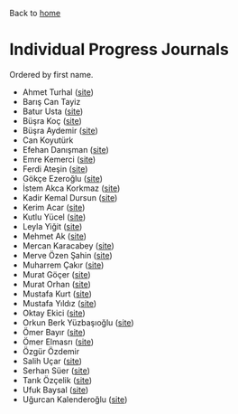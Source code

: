 Back to [home](https://mef-bda503.github.io)

# Individual Progress Journals

Ordered by first name.

+ Ahmet Turhal ([site](https://mef-bda503.github.io/pj18-aturhal/))
+ Barış Can Tayiz
+ Batur Usta ([site](https://mef-bda503.github.io/pj18-baturusta/))
+ Büşra Koç ([site](https://mef-bda503.github.io/pj18-busraakoc/))
+ Büşra Aydemir ([site](https://mef-bda503.github.io/pj18-aydemirbusra/))
+ Can Koyutürk
+ Efehan Danışman ([site](https://mef-bda503.github.io/pj18-efehandanisman/))
+ Emre Kemerci ([site](https://mef-bda503.github.io/pj18-EmreKemerci/))
+ Ferdi Ateşin ([site](https://mef-bda503.github.io/pj18-ferdiatesin/))
+ Gökçe Ezeroğlu ([site](https://mef-bda503.github.io/pj18-gokceezeroglu/))
+ İstem Akca Korkmaz ([site](https://mef-bda503.github.io/pj18-istema/))
+ Kadir Kemal Dursun ([site](https://mef-bda503.github.io/pj18-KadirKemal/))
+ Kerim Acar  ([site](https://mef-bda503.github.io/pj18-mkerimacar/))
+ Kutlu Yücel ([site](https://mef-bda503.github.io/pj18-kkyucel/))
+ Leyla Yiğit  ([site](https://mef-bda503.github.io/pj18-Leyla.Yigit/))
+ Mehmet Ak ([site](https://mef-bda503.github.io/pj18-mehmetakk/))
+ Mercan Karacabey ([site](https://mef-bda503.github.io/pj18-mkaracabey/))
+ Merve Özen Şahin ([site](https://mef-bda503.github.io/pj18-ozenm/))
+ Muharrem Çakır ([site](https://mef-bda503.github.io/pj18-muharremcakir81/))
+ Murat Göçer ([site](https://mef-bda503.github.io/pj18-mrtgocer/))
+ Murat Orhan ([site](https://mef-bda503.github.io/pj18-muratorhan/))
+ Mustafa Kurt ([site](https://mef-bda503.github.io/pj18-mustaa8/))
+ Mustafa Yıldız ([site](https://mef-bda503.github.io/pj18-yildizmust/))
+ Oktay Ekici ([site](https://mef-bda503.github.io/pj18-oktayekici/))
+ Orkun Berk Yüzbaşıoğlu ([site](https://mef-bda503.github.io/pj18-orkunberkyuzbasioglu/))
+ Ömer Bayır ([site](https://mef-bda503.github.io/pj18-omerbayir/))
+ Ömer Elmasrı ([site](https://mef-bda503.github.io/pj18-elmasriomer/))
+ Özgür Özdemir
+ Salih Uçar ([site](https://mef-bda503.github.io/pj18-ucarsal/))
+ Serhan Süer ([site](https://mef-bda503.github.io/pj18-SerhanSuer/))
+ Tarık Özçelik ([site](https://mef-bda503.github.io/pj18-TarikOzcelik81/))
+ Ufuk Baysal ([site](https://mef-bda503.github.io/pj18-baysalu/))
+ Uğurcan Kalenderoğlu ([site](https://mef-bda503.github.io/pj18-ukalender/))
